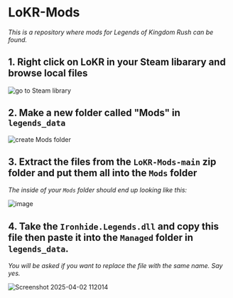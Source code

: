 # LoKR-Mods
_This is a repository where mods for Legends of Kingdom Rush can be found._


## 1. Right click on LoKR in your Steam libarary and browse local files
![go to Steam library](https://github.com/user-attachments/assets/07b7a675-4878-4c0b-8ed1-ea2f1251d54f)


## 2. Make a new folder called "Mods" in `legends_data`
![create Mods folder](https://github.com/user-attachments/assets/1ac35f87-8e0a-4eed-9233-03e7f2b7c514)

## 3. Extract the files from the `LoKR-Mods-main` zip folder and put them all into the `Mods` folder
_The inside of your `Mods` folder should end up looking like this:_

![image](https://github.com/user-attachments/assets/bf387ab0-0ca8-4b89-937b-ede03e69e574)

## 4. Take the `Ironhide.Legends.dll` and copy this file then paste it into the `Managed` folder in `legends_data`.
_You will be asked if you want to replace the file with the same name. Say yes._

![Screenshot 2025-04-02 112014](https://github.com/user-attachments/assets/558eed47-b5c4-487e-9fc1-74d264478cf3)
